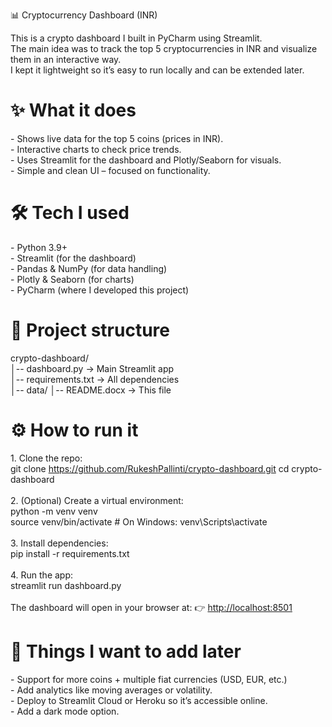 📊 Cryptocurrency Dashboard (INR)

This is a crypto dashboard I built in PyCharm using Streamlit.  
The main idea was to track the top 5 cryptocurrencies in INR and visualize them in an interactive way.  
I kept it lightweight so it’s easy to run locally and can be extended later.

# ✨ What it does

\- Shows live data for the top 5 coins (prices in INR).  
\- Interactive charts to check price trends.  
\- Uses Streamlit for the dashboard and Plotly/Seaborn for visuals.  
\- Simple and clean UI – focused on functionality.

# 🛠️ Tech I used

\- Python 3.9+  
\- Streamlit (for the dashboard)  
\- Pandas & NumPy (for data handling)  
\- Plotly & Seaborn (for charts)  
\- PyCharm (where I developed this project)

# 📂 Project structure

crypto-dashboard/  
│-- dashboard.py -> Main Streamlit app  
│-- requirements.txt -> All dependencies  
│-- data/ 
│-- README.docx -> This file

# ⚙️ How to run it

1\. Clone the repo:  
git clone https://github.com/RukeshPallinti/crypto-dashboard.git 
cd crypto-dashboard   
<br/>2\. (Optional) Create a virtual environment:  
python -m venv venv  
source venv/bin/activate # On Windows: venv\\Scripts\\activate  
<br/>3\. Install dependencies:  
pip install -r requirements.txt  
<br/>4\. Run the app:  
streamlit run dashboard.py  
<br/>The dashboard will open in your browser at: 👉 <http://localhost:8501>


# 🔮 Things I want to add later

\- Support for more coins + multiple fiat currencies (USD, EUR, etc.)  
\- Add analytics like moving averages or volatility.  
\- Deploy to Streamlit Cloud or Heroku so it’s accessible online.  
\- Add a dark mode option.
